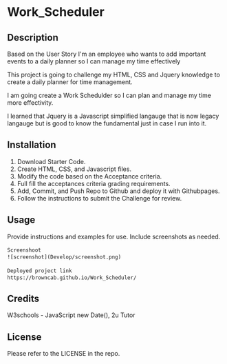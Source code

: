 # Work_Scheduler

## Description
Based on the User Story I'm an employee  who wants to add important events to a daily planner so I can manage my time effectively

This project is going to challenge my HTML, CSS and Jquery knowledge to create a daily planner for time management.

I am going create a Work Schedulder so I can plan and manage my time more effectivity.

I learned that Jquery is a Javascript simplified langauge that is now legacy langauge but is good to know the fundamental just in case I run into it. 

## Installation
1. Download Starter Code.
2. Create HTML, CSS, and Javascript files.
3. Modify the code based on the Acceptance criteria.
4. Full fill the acceptances criteria grading requirements.
5. Add, Commit, and Push Repo to Github and deploy it with Githubpages.
6. Follow the instructions to submit the Challenge for review.

## Usage
Provide instructions and examples for use. Include screenshots as needed. 

    
    Screenshoot
    ![screenshot](Develop/screenshot.png)

    Deployed project link
    https://browncab.github.io/Work_Scheduler/

    

## Credits
W3schools - JavaScript new Date(), 2u Tutor

## License
Please refer to the LICENSE in the repo.